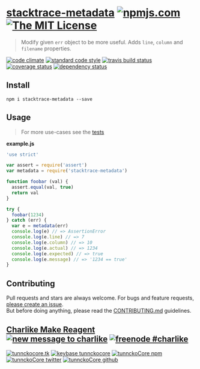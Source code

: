# [stacktrace-metadata][author-www-url] [![npmjs.com][npmjs-img]][npmjs-url] [![The MIT License][license-img]][license-url] 

> Modify given `err` object to be more useful. Adds `line`, `column` and `filename` properties.

[![code climate][codeclimate-img]][codeclimate-url] [![standard code style][standard-img]][standard-url] [![travis build status][travis-img]][travis-url] [![coverage status][coveralls-img]][coveralls-url] [![dependency status][david-img]][david-url]


## Install
```
npm i stacktrace-metadata --save
```


## Usage
> For more use-cases see the [tests](./test.js)

**example.js**

```js
'use strict'

var assert = require('assert')
var metadata = require('stacktrace-metadata')

function foobar (val) {
  assert.equal(val, true)
  return val
}

try {
  foobar(1234)
} catch (err) {
  var e = metadata(err)
  console.log(e) // => AssertionError
  console.log(e.line) // => 7
  console.log(e.column) // => 10
  console.log(e.actual) // => 1234
  console.log(e.expected) // => true
  console.log(e.message) // => '1234 == true'
}
```


## Contributing
Pull requests and stars are always welcome. For bugs and feature requests, [please create an issue](https://github.com/tunnckoCore/stacktrace-metadata/issues/new).  
But before doing anything, please read the [CONTRIBUTING.md](./CONTRIBUTING.md) guidelines.


## [Charlike Make Reagent](http://j.mp/1stW47C) [![new message to charlike][new-message-img]][new-message-url] [![freenode #charlike][freenode-img]][freenode-url]

[![tunnckocore.tk][author-www-img]][author-www-url] [![keybase tunnckocore][keybase-img]][keybase-url] [![tunnckoCore npm][author-npm-img]][author-npm-url] [![tunnckoCore twitter][author-twitter-img]][author-twitter-url] [![tunnckoCore github][author-github-img]][author-github-url]


[npmjs-url]: https://www.npmjs.com/package/stacktrace-metadata
[npmjs-img]: https://img.shields.io/npm/v/stacktrace-metadata.svg?label=stacktrace-metadata

[license-url]: https://github.com/tunnckoCore/stacktrace-metadata/blob/master/LICENSE
[license-img]: https://img.shields.io/badge/license-MIT-blue.svg


[codeclimate-url]: https://codeclimate.com/github/tunnckoCore/stacktrace-metadata
[codeclimate-img]: https://img.shields.io/codeclimate/github/tunnckoCore/stacktrace-metadata.svg

[travis-url]: https://travis-ci.org/tunnckoCore/stacktrace-metadata
[travis-img]: https://img.shields.io/travis/tunnckoCore/stacktrace-metadata.svg

[coveralls-url]: https://coveralls.io/r/tunnckoCore/stacktrace-metadata
[coveralls-img]: https://img.shields.io/coveralls/tunnckoCore/stacktrace-metadata.svg

[david-url]: https://david-dm.org/tunnckoCore/stacktrace-metadata
[david-img]: https://img.shields.io/david/tunnckoCore/stacktrace-metadata.svg

[standard-url]: https://github.com/feross/standard
[standard-img]: https://img.shields.io/badge/code%20style-standard-brightgreen.svg


[author-www-url]: http://www.tunnckocore.tk
[author-www-img]: https://img.shields.io/badge/www-tunnckocore.tk-fe7d37.svg

[keybase-url]: https://keybase.io/tunnckocore
[keybase-img]: https://img.shields.io/badge/keybase-tunnckocore-8a7967.svg

[author-npm-url]: https://www.npmjs.com/~tunnckocore
[author-npm-img]: https://img.shields.io/badge/npm-~tunnckocore-cb3837.svg

[author-twitter-url]: https://twitter.com/tunnckoCore
[author-twitter-img]: https://img.shields.io/badge/twitter-@tunnckoCore-55acee.svg

[author-github-url]: https://github.com/tunnckoCore
[author-github-img]: https://img.shields.io/badge/github-@tunnckoCore-4183c4.svg

[freenode-url]: http://webchat.freenode.net/?channels=charlike
[freenode-img]: https://img.shields.io/badge/freenode-%23charlike-5654a4.svg

[new-message-url]: https://github.com/tunnckoCore/ama
[new-message-img]: https://img.shields.io/badge/ask%20me-anything-green.svg